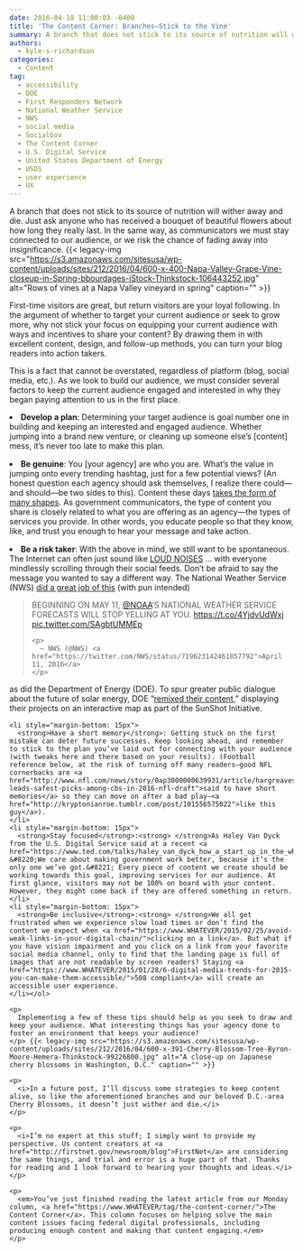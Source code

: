 ```yaml
---
date: 2016-04-18 11:00:03 -0400
title: 'The Content Corner: Branches—Stick to the Vine'
summary: A branch that does not stick to its source of nutrition will wither away and die. Just ask anyone who has received a bouquet of beautiful flowers about how long they really last. In the same way, as communicators we must stay connected to our audience, or we risk the chance of fading away into
authors:
  - kyle-s-richardson
categories:
  - Content
tag:
  - accessibility
  - DOE
  - First Responders Network
  - National Weather Service
  - NWS
  - social media
  - SocialGov
  - The Content Corner
  - U.S. Digital Service
  - United States Department of Energy
  - USDS
  - user experience
  - UX
---
```


A branch that does not stick to its source of nutrition will wither away and die. Just ask anyone who has received a bouquet of beautiful flowers about how long they really last. In the same way, as communicators we must stay connected to our audience, or we risk the chance of fading away into insignificance. {{< legacy-img src="https://s3.amazonaws.com/sitesusa/wp-content/uploads/sites/212/2016/04/600-x-400-Napa-Valley-Grape-Vine-closeup-in-Spring-bbourdages-iStock-Thinkstock-106443252.jpg" alt="Rows of vines at a Napa Valley vineyard in spring" caption="" >}} 

First-time visitors are great, but return visitors are your loyal following. In the argument of whether to target your current audience or seek to grow more, why not stick your focus on equipping your current audience with ways and incentives to share your content? By drawing them in with excellent content, design, and follow-up methods, you can turn your blog readers into action takers.

This is a fact that cannot be overstated, regardless of platform (blog, social media, etc.). As we look to build our audience, we must consider several factors to keep the current audience engaged and interested in why they began paying attention to us in the first place.

<li style="margin-bottom: 15px">
  <strong>Develop a plan</strong>: Determining your target audience is goal number one in building and keeping an interested and engaged audience. Whether jumping into a brand new venture, or cleaning up someone else’s [content] mess, it’s never too late to make this plan.
</li>
<li style="margin-bottom: 15px">
  <strong>Be genuine</strong>: You [your agency] are who you are. What’s the value in jumping onto every trending hashtag, just for a few potential views? (An honest question each agency should ask themselves, I realize there could—and should—be two sides to this). Content these days <a href="http://www.copyblogger.com/content-marketing-glossary/#content-marketing">takes the form of many shapes</a>. As government communicators, the type of content you share is closely related to what you are offering as an agency—the types of services you provide. In other words, you educate people so that they know, like, and trust you enough to hear your message and take action.
</li>
<li style="margin-bottom: 15px">
  <strong>Be a risk taker</strong>: With the above in mind, we still want to be spontaneous. The Internet can often just sound like <a href="http://giphy.com/gifs/anchorman-loud-whqlS9qH34xwc">LOUD NOISES</a> … with everyone mindlessly scrolling through their social feeds. Don’t be afraid to say the message you wanted to say a different way. The National Weather Service (NWS) <a href="https://twitter.com/nws/status/719623142461857792">did a great job of this</a> (with pun intended)<br /> <blockquote class="twitter-tweet">
    <p dir="ltr" lang="en">
      BEGINNING ON MAY 11, <a href="https://twitter.com/NOAA">@NOAA</a>’S NATIONAL WEATHER SERVICE FORECASTS WILL STOP YELLING AT YOU. <a href="https://t.co/4YjdvUdWxj">https://t.co/4YjdvUdWxj</a> <a href="https://t.co/SAgbtUMMEp">pic.twitter.com/SAgbtUMMEp</a>
    </p>
    
    <p>
      — NWS (@NWS) <a href="https://twitter.com/NWS/status/719623142461857792">April 11, 2016</a>
    </p>
  </blockquote>
  
  <p>
    as did the Department of Energy (DOE). To spur greater public dialogue about the future of solar energy, DOE “<a href="https://www.WHATEVER/2016/04/06/remixing-content-shining-sunlight-on-the-sunshot-initiatives-solar-energy-rd-project-map/">remixed their content</a>,” displaying their projects on an interactive map as part of the SunShot Initiative.</li> 
    
    <li style="margin-bottom: 15px">
      <strong>Have a short memory</strong>: Getting stuck on the first mistake can deter future successes. Keep looking ahead, and remember to stick to the plan you’ve laid out for connecting with your audience (with tweaks here and there based on your results). (Football reference below, at the risk of turning off many readers—good NFL cornerbacks are <a href="http://www.nfl.com/news/story/0ap3000000639931/article/hargreaves-leads-safest-picks-among-cbs-in-2016-nfl-draft">said to have short memories</a> so they can move on after a bad play—<a href="http://kryptonianroe.tumblr.com/post/101556575022">like this guy</a>).
    </li>
    <li style="margin-bottom: 15px">
      <strong>Stay focused</strong>:<strong> </strong>As Haley Van Dyck from the U.S. Digital Service said at a recent <a href="https://www.ted.com/talks/haley_van_dyck_how_a_start_up_in_the_white_house_is_changing_business_as_usual">TEDTalk</a>: &#8220;We care about making government work better, because it’s the only one we’ve got.&#8221; Every piece of content we create should be working towards this goal, improving services for our audience. At first glance, visitors may not be 100% on board with your content. However, they might come back if they are offered something in return.
    </li>
    <li style="margin-bottom: 15px">
      <strong>Be inclusive</strong>:<strong> </strong>We all get frustrated when we experience slow load times or don’t find the content we expect when <a href="https://www.WHATEVER/2015/02/25/avoid-weak-links-in-your-digital-chain/">clicking on a link</a>. But what if you have vision impairment and you click on a link from your favorite social media channel, only to find that the landing page is full of images that are not readable by screen readers? Staying <a href="https://www.WHATEVER/2015/01/28/6-digital-media-trends-for-2015-you-can-make-them-accessible/">508 compliant</a> will create an accessible user experience.
    </li></ol> 
    
    <p>
      Implementing a few of these tips should help as you seek to draw and keep your audience. What interesting things has your agency done to foster an environment that keeps your audience?
    </p> {{< legacy-img src="https://s3.amazonaws.com/sitesusa/wp-content/uploads/sites/212/2016/04/600-x-391-Cherry-Blossom-Tree-Byron-Moore-Hemera-Thinkstock-99226800.jpg" alt="A close-up on Japanese cherry blossoms in Washington, D.C." caption="" >}} 
    
    <p>
      <i>In a future post, I’ll discuss some strategies to keep content alive, so like the aforementioned branches and our beloved D.C.-area Cherry Blossoms, it doesn’t just wither and die.</i>
    </p>
    
    <p>
      <i>I’m no expert at this stuff; I simply want to provide my perspective. Us content creators at <a href="http://firstnet.gov/newsroom/blog">FirstNet</a> are considering the same things, and trial and error is a huge part of that. Thanks for reading and I look forward to hearing your thoughts and ideas.</i>
    </p>
    
    <p>
      <em>You’ve just finished reading the latest article from our Monday column, <a href="https://www.WHATEVER/tag/the-content-corner/">The Content Corner</a>. This column focuses on helping solve the main content issues facing federal digital professionals, including producing enough content and making that content engaging.</em>
    </p>